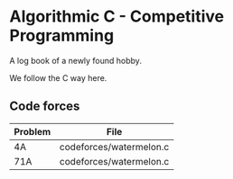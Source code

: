 # Algorithmic C - Competitive Programming

A log book of a newly found hobby.

We follow the C way here.

## Code forces

Problem | File
------- | ----
4A      | codeforces/watermelon.c
71A     | codeforces/watermelon.c
